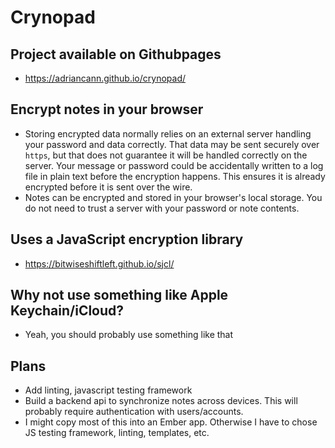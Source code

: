 # Crynopad

## Project available on Githubpages
* https://adriancann.github.io/crynopad/

## Encrypt notes in your browser
* Storing encrypted data normally relies on an external server handling your
  password and data correctly. That data may be sent securely over `https`, but
  that does not guarantee it will be handled correctly on the server. Your
  message or password could be accidentally written to a log file in plain text
  before the encryption happens. This ensures it is already encrypted before it
  is sent over the wire.
* Notes can be encrypted and stored in your browser's local storage. You do not
  need to trust a server with your password or note contents.

## Uses a JavaScript encryption library
* https://bitwiseshiftleft.github.io/sjcl/

## Why not use something like Apple Keychain/iCloud?
* Yeah, you should probably use something like that

## Plans
* Add linting, javascript testing framework
* Build a backend api to synchronize notes across devices. This will probably
  require authentication with users/accounts.
* I might copy most of this into an Ember app. Otherwise I have to chose JS
  testing framework, linting, templates, etc.
